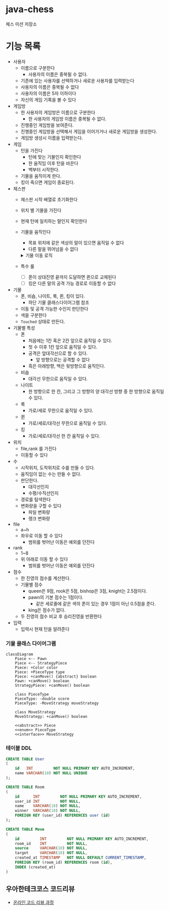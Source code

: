 # java-chess

체스 미션 저장소

# 기능 목록

- 사용자
    - 이름으로 구분한다
        - 사용자의 이름은 중복될 수 없다.
    - 기존에 있는 사용자를 선택하거나 새로운 사용자를 입력받는다
    - 사용자의 이름은 중복될 수 없다
    - 사용자의 이름은 5자 이하이다
    - 자신의 게임 기록을 볼 수 있다
- 게임방
    - 한 사용자의 게임방은 이름으로 구분한다
        - 한 사용자의 게임방 이름은 중복될 수 없다.
    - 진행중인 게임방을 보여준다.
    - 진행중인 게임방을 선택해서 게임을 이어가거나 새로운 게임방을 생성한다.
    - 게임방 생성시 이름을 입력받는다.
- 게임
    - 턴을 가진다
        - 턴에 맞는 기물인지 확인한다
        - 한 움직임 이후 턴을 바꾼다
        - 백부터 시작한다.
    - 기물을 움직이게 한다.
    - 킹이 죽으면 게임이 종료된다.
- 체스판
    - 체스판 시작 배열로 초기화한다
    - 위치 별 기물을 가진다
    - 현재 턴에 일치하는 말인지 확인한다
    - 기물을 움직인다
        - 목표 위치에 같은 색상의 말이 있으면 움직일 수 없다
        - 다른 말을 뛰어넘을 수 없다
        <details>
            <summary>기물 이동 로직</summary>

        0. 출발 위치에 기물이 존재하는지 확인한다.
        1. 목표 위치에 기물이 존재하는지 확인한다.
        2. 기물이 목표 위치에 도달할 수 있는지 확인한다.
        3. 목표에 도달하는중 다른 기물이 있는지 확인한다.
        4. 위치를 바꾼다.
        </details>
    - 특수 룰
        - [ ] 폰이 상대진영 끝까지 도달하면 퀸으로 교체된다
        - [ ] 킹은 다른 말의 공격 가능 경로로 이동할 수 없다
- 기물
    - 폰, 비숍, 나이트, 룩, 퀸, 킹이 있다.
        - 하단 기물 클래스다이어그램 참조
    - 이동 및 공격 가능한 수인지 판단한다
    - 색을 구분한다
    - `Touched` 상태로 만든다.
- 기물별 특성
    - 폰
        - 처음에는 1칸 혹은 2칸 앞으로 움직일 수 있다.
        - 첫 수 이후 1칸 앞으로 움직일 수 있다.
        - 공격은 앞대각선으로 할 수 있다.
            - 앞 방향으로는 공격할 수 없다
        - 흑은 아래방향, 백은 윗방향으로 움직인다.
    - 비숍
        - 대각선 무한으로 움직일 수 있다.
    - 나이트
        - 한 방향으로 한 칸, 그리고 그 방향의 양 대각선 방향 중 한 방향으로 움직일 수 있다.
    - 룩
        - 가로/세로 무한으로 움직일 수 있다.
    - 퀸
        - 가로/세로/대각선 무한으로 움직일 수 있다.
    - 킹
        - 가로/세로/대각선 한 칸 움직일 수 있다.
- 위치
    - file,rank 를 가진다
    - 이동할 수 있다
- 수
    - 시작위치, 도착위치로 수를 만들 수 있다.
    - 움직임이 없는 수는 만들 수 없다.
    - 판단한다.
        - 대각선인지
        - 수평/수직선인지
    - 경로를 탐색한다
    - 변화량을 구할 수 있다
        - 파일 변화량
        - 랭크 변화량
- file
    - a~h
    - 좌우로 이동 할 수 있다
        - 범위를 벗어난 이동은 예외를 던진다
- rank
    - 1~8
    - 위 아래로 이동 할 수 있다
        - 범위를 벗어난 이동은 예외를 던진다
- 점수
    - 한 진영의 점수를 계산한다.
    - 기물별 점수
        - queen은 9점, rook은 5점, bishop은 3점, knight는 2.5점이다.
        - pawn의 기본 점수는 1점이다.
            - 같은 세로줄에 같은 색의 폰이 있는 경우 1점이 아닌 0.5점을 준다.
        - king은 점수가 없다.
    - 두 진영의 점수 비교 후 승리진영을 반환한다
- 입력
    - 입력시 현재 턴을 알려준다

### 기물 클래스 다이어그램

```mermaid
classDiagram
    Piece <-- Pawn
    Piece <-- StrategyPiece
    Piece: +Color color
    Piece: +PieceType type
    Piece: +canMove() {abstract} boolean 
    Pawn: +canMove() boolean
    StrategyPiece: +canMove() boolean
    
    class PieceType
    PieceType: -double score
    PieceType: -MoveStrategy moveStrategy
    
    class MoveStrategy
    MoveStrategy: +canMove() boolean
    
    <<abstract>> Piece
    <<enum>> PieceType
    <<interface>> MoveStrategy
```

### 테이블 DDL

```sql
CREATE TABLE User
(
    id   INT         NOT NULL PRIMARY KEY AUTO_INCREMENT,
    name VARCHAR(10) NOT NULL UNIQUE
);

CREATE TABLE Room
(
    id      INT         NOT NULL PRIMARY KEY AUTO_INCREMENT,
    user_id INT         NOT NULL,
    name    VARCHAR(10) NOT NULL,
    winner  VARCHAR(10) NOT NULL,
    FOREIGN KEY (user_id) REFERENCES user (id)
);

CREATE TABLE Move
(
    id         INT         NOT NULL PRIMARY KEY AUTO_INCREMENT,
    room_id    INT         NOT NULL,
    source     VARCHAR(10) NOT NULL,
    target     VARCHAR(10) NOT NULL,
    created_at TIMESTAMP   NOT NULL DEFAULT CURRENT_TIMESTAMP,
    FOREIGN KEY (room_id) REFERENCES room (id),
    INDEX (created_at)
)

```

## 우아한테크코스 코드리뷰

- [온라인 코드 리뷰 과정](https://github.com/woowacourse/woowacourse-docs/blob/master/maincourse/README.md)
